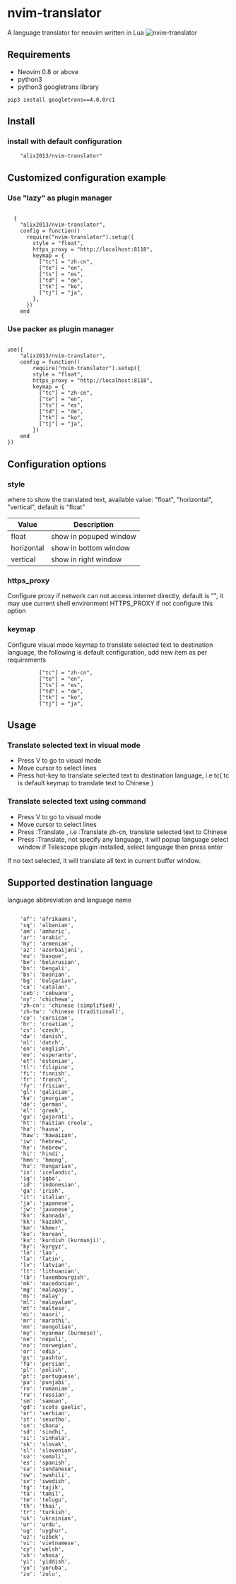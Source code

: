 # nvim-translator
A language translator for neovim written in Lua
![nvim-translator](nvim-translator.gif "Neovim translator demo")

## Requirements

- Neovim 0.8 or above 
- python3
- python3 googletrans library

```shell
pip3 install googletrans==4.0.0rc1
```

## Install 

### install with default configuration 

```
    "alix2013/nvim-translator"

```
## Customized configuration example

### Use "lazy" as plugin manager
```shell

  {
    "alix2013/nvim-translator",
    config = function()
      require("nvim-translator").setup({
        style = "float",
        https_proxy = "http://localhost:8118",
        keymap = {
          ["tc"] = "zh-cn",
          ["te"] = "en",
          ["ts"] = "es",
          ["td"] = "de",
          ["tk"] = "ko",
          ["tj"] = "ja",
        },
      })
    end

```

### Use packer as plugin manager

```shell

use({
    "alix2013/nvim-translator",
    config = function()
        require("nvim-translator").setup({
        style = "float",
        https_proxy = "http://localhost:8118",
        keymap = {
          ["tc"] = "zh-cn",
          ["te"] = "en",
          ["ts"] = "es",
          ["td"] = "de",
          ["tk"] = "ko",
          ["tj"] = "ja",
        })
    end
})

```

## Configuration options

### style 
where to show the translated text, available value: "float", "horizontal", "vertical", default is "float"

| Value   | Description    |
|--------------- | --------------- |
| float   | show in popuped  window   |
| horizontal   | show in bottom window   |
| vertical   | show in right window   |


### https_proxy
Configure proxy if network can not access internet directly, default is "", it
may use current shell environment HTTPS_PROXY if not configure this option

### keymap 
Configure visual mode keymap to translate selected text to destination
language, the following is default configuration, add new item as per requirements

```shell
          ["tc"] = "zh-cn",
          ["te"] = "en",
          ["ts"] = "es",
          ["td"] = "de",
          ["tk"] = "ko",
          ["tj"] = "ja",

```

## Usage

### Translate selected text in visual mode 
- Press V to go to visual mode
- Move cursor to select lines
- Press hot-key to translate selected text to destination language, i.e tc( tc is default keymap to translate text to Chinese )

### Translate selected text using command 
- Press V to go to visual mode
- Move cursor to select lines
- Press :Translate <language abbreviation>, i.e :Translate zh-cn, translate selected text to Chinese
- Press :Translate, not specify any language, it will popup language select window if Telescope plugin installed, select language then press enter

If no text selected, it will translate all text in current buffer window.

## Supported destination language
language abbreviation and language name
```shell

    'af': 'afrikaans',
    'sq': 'albanian',
    'am': 'amharic',
    'ar': 'arabic',
    'hy': 'armenian',
    'az': 'azerbaijani',
    'eu': 'basque',
    'be': 'belarusian',
    'bn': 'bengali',
    'bs': 'bosnian',
    'bg': 'bulgarian',
    'ca': 'catalan',
    'ceb': 'cebuano',
    'ny': 'chichewa',
    'zh-cn': 'chinese (simplified)',
    'zh-tw': 'chinese (traditional)',
    'co': 'corsican',
    'hr': 'croatian',
    'cs': 'czech',
    'da': 'danish',
    'nl': 'dutch',
    'en': 'english',
    'eo': 'esperanto',
    'et': 'estonian',
    'tl': 'filipino',
    'fi': 'finnish',
    'fr': 'french',
    'fy': 'frisian',
    'gl': 'galician',
    'ka': 'georgian',
    'de': 'german',
    'el': 'greek',
    'gu': 'gujarati',
    'ht': 'haitian creole',
    'ha': 'hausa',
    'haw': 'hawaiian',
    'iw': 'hebrew',
    'he': 'hebrew',
    'hi': 'hindi',
    'hmn': 'hmong',
    'hu': 'hungarian',
    'is': 'icelandic',
    'ig': 'igbo',
    'id': 'indonesian',
    'ga': 'irish',
    'it': 'italian',
    'ja': 'japanese',
    'jw': 'javanese',
    'kn': 'kannada',
    'kk': 'kazakh',
    'km': 'khmer',
    'ko': 'korean',
    'ku': 'kurdish (kurmanji)',
    'ky': 'kyrgyz',
    'lo': 'lao',
    'la': 'latin',
    'lv': 'latvian',
    'lt': 'lithuanian',
    'lb': 'luxembourgish',
    'mk': 'macedonian',
    'mg': 'malagasy',
    'ms': 'malay',
    'ml': 'malayalam',
    'mt': 'maltese',
    'mi': 'maori',
    'mr': 'marathi',
    'mn': 'mongolian',
    'my': 'myanmar (burmese)',
    'ne': 'nepali',
    'no': 'norwegian',
    'or': 'odia',
    'ps': 'pashto',
    'fa': 'persian',
    'pl': 'polish',
    'pt': 'portuguese',
    'pa': 'punjabi',
    'ro': 'romanian',
    'ru': 'russian',
    'sm': 'samoan',
    'gd': 'scots gaelic',
    'sr': 'serbian',
    'st': 'sesotho',
    'sn': 'shona',
    'sd': 'sindhi',
    'si': 'sinhala',
    'sk': 'slovak',
    'sl': 'slovenian',
    'so': 'somali',
    'es': 'spanish',
    'su': 'sundanese',
    'sw': 'swahili',
    'sv': 'swedish',
    'tg': 'tajik',
    'ta': 'tamil',
    'te': 'telugu',
    'th': 'thai',
    'tr': 'turkish',
    'uk': 'ukrainian',
    'ur': 'urdu',
    'ug': 'uyghur',
    'uz': 'uzbek',
    'vi': 'vietnamese',
    'cy': 'welsh',
    'xh': 'xhosa',
    'yi': 'yiddish',
    'yo': 'yoruba',
    'zu': 'zulu',

```
